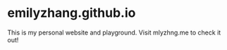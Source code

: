 # emilyzhang.github.io
This is my personal website and playground.
Visit mlyzhng.me to check it out!
